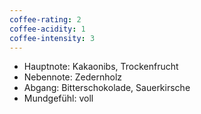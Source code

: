 ```yaml
---
coffee-rating: 2
coffee-acidity: 1
coffee-intensity: 3
---
```

- Hauptnote: Kakaonibs, Trockenfrucht
- Nebennote: Zedernholz
- Abgang: Bitterschokolade, Sauerkirsche
- Mundgefühl: voll

